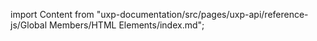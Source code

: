 
import Content from "uxp-documentation/src/pages/uxp-api/reference-js/Global Members/HTML Elements/index.md";

<Content query="product=xd"/>
